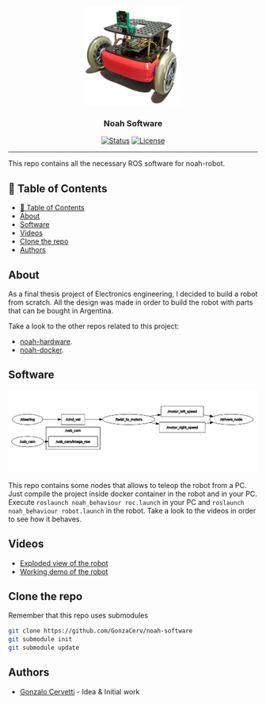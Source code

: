 <p align="center">
  <a href="" rel="noopener">
 <img width=200px height=200px src="./Doc/robot_sin_bg.png" alt="Project logo"></a>
</p>

<h3 align="center">Noah Software</h3>

<div align="center">

[![Status](https://img.shields.io/badge/status-active-success.svg)]()
[![License](https://img.shields.io/badge/license-MIT-green.svg)](/LICENSE)

</div>

---
This repo contains all the necessary ROS software for noah-robot.

## 📝 Table of Contents

- [📝 Table of Contents](#-table-of-contents)
- [About](#about)
- [Software](#software)
- [Videos](#videos)
- [Clone the repo](#clone-the-repo)
- [Authors](#authors)

## About

As a final thesis project of Electronics engineering, I decided to build a robot from scratch. All the design was made in order to build the robot with parts that can be bought in Argentina.

Take a look to the other repos related to this project:

- [noah-hardware](https://github.com/GonzaCerv/noah-hardware).
- [noah-docker](https://github.com/GonzaCerv/noah-docker).

## Software

 <img src="./Doc/camera2.png" alt="Project logo"></a>

This repo contains some nodes that allows to teleop the robot from a PC. Just compile the project inside docker container in the robot and in your PC. Execute `roslaunch noah_behaviour roc.launch` in your PC and `roslaunch noah_behaviour robot.launch` in the robot. Take a look to the videos in order to see how it behaves. 

## Videos

- [Exploded view of the robot](https://youtu.be/NDaXydzkYNs)
- [Working demo of the robot](https://youtu.be/hgb2TbaiBBA)

## Clone the repo

Remember that this repo uses submodules
  
  ```bash
  git clone https://github.com/GonzaCerv/noah-software
  git submodule init
  git submodule update
  ```

## Authors

- [Gonzalo Cervetti](https://github.com/GonzaCerv) - Idea & Initial work
